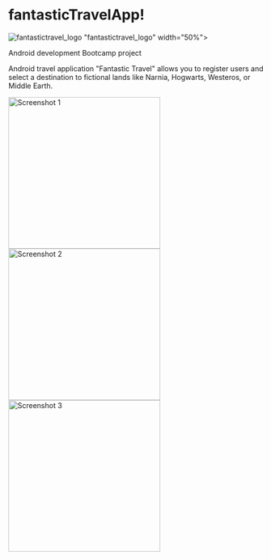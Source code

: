 


# fantasticTravelApp!

![fantastictravel_logo](https://github.com/zergivs/fantasticTravelApp/assets/122318914/2a7b5fc9-4463-4b13-90c5-5ac36b9fd59f) "fantastictravel_logo" width="50%">


Android development Bootcamp project

Android travel application "Fantastic Travel" allows you to register users and select a destination to fictional lands like Narnia, Hogwarts, Westeros, or Middle Earth.

<img src="https://github.com/zergivs/fantasticTravelApp/assets/122318914/2b0effc4-3e20-4e13-8c34-6bc79474df43" alt="Screenshot 1" width="300">
<img src="https://github.com/zergivs/fantasticTravelApp/assets/122318914/30fa1d8a-4eba-43bf-a296-9820bcbacad3" alt="Screenshot 2" width="300">
<img src="https://github.com/zergivs/fantasticTravelApp/assets/122318914/3b6930c7-235b-499c-b28d-c02b328265af" alt="Screenshot 3" width="300">

